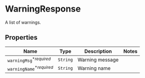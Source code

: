 

# WarningResponse

A list of warnings.

## Properties

| Name | Type | Description | Notes |
|------------ | ------------- | ------------- | -------------|
| `warningMsg`<sup>*_required_</sup> | ```String``` |  Warning message  |  |
| `warningName`<sup>*_required_</sup> | ```String``` |  Warning name  |  |



